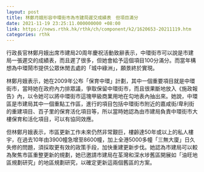 ```yaml
---
layout: post
title: 林鄭月娥形容中環街市為市建局遲交成績表　但項目滿分
date: 2021-11-19 23:25:11.000000000 +08:00
link: https://news.rthk.hk/rthk/ch/component/k2/1620653-20211119.htm
categories: rthk
---
```


行政長官林鄭月娥出席市建局20周年慶祝活動致辭表示，中環街市可以說是市建局一張遲交的成績表，而且遲了很多，但她會給予這個項目100分滿分。而當年構想為中環鬧市提供公眾休閒去處的「城中綠洲」，願景終於實現。

林鄭月娥表示，她在2009年公布「保育中環」計劃，其中一個重要項目就是中環街市，當時她在政府內力排眾議，爭取保留中環街市，而且很果斷地放入《施政報告》內，以令她可以將中環街市這塊甲級商業用地在勾地表內抽出來。她說，中環區是市建局其中一個重點工作區，進行的項目包括中環街市附近的嘉咸街/卑利街的重建項目、百子里的保育活化項目等，所以當時她認為由市建局負責中環街市大樓保育和活化項目，可以有協同效應。

但林鄭月娥表示，市區更新工作未來仍然非常艱巨，樓齡達50年或以上的私人樓宇，在過去10年由3900幢急增至8600幢，加上全港5000多幢「三無大廈」日久失修的問題，須採取更有效的政策手段，加快重建更新步伐。她認為市建局可以較為聚焦市區重整更新的規劃，她已邀請市建局在荃灣和深水埗舊區開展如「油旺地區規劃研究」的地區規劃研究，以確定更新這兩個舊區的方案。
